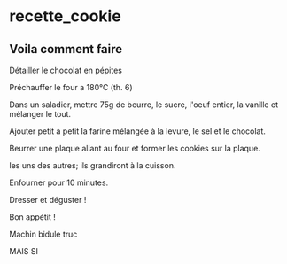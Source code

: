 # recette_cookie
## Voila comment faire

Détailler le chocolat en pépites

Préchauffer le four a 180°C (th. 6)

Dans un saladier, mettre 75g de beurre, le sucre, l'oeuf entier, la vanille et mélanger le tout.

Ajouter petit à petit la farine mélangée à la levure, le sel et le chocolat.

Beurrer une plaque allant au four et former les cookies sur la plaque.

les uns des autres; ils grandiront à la cuisson.

Enfourner pour 10 minutes.

Dresser et déguster !

Bon appétit !

Machin bidule truc

MAIS SI
